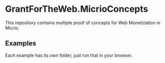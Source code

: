 # GrantForTheWeb.MicrioConcepts

This repository contains multiple proof of concepts for Web Monetization in Micrio.

## Examples

Each example has its own folder, just run that in your browser.
